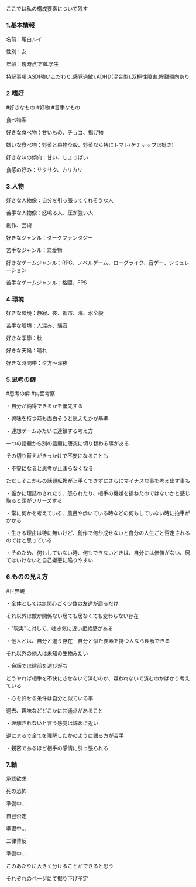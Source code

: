 ここでは私の構成要素について残す

### 1.基本情報

名前：尾白ルイ

性別：女

年齢：現時点で18.学生

特記事項:ASD(強いこだわり.感覚過敏).ADHD(混合型).双極性障害.解離傾向あり


### 2.嗜好
#好きなもの #好物 #苦手なもの

食べ物系

好きな食べ物：甘いもの、チョコ、揚げ物

嫌いな食べ物：野菜と果物全般、野菜なら特にトマト(ケチャップは好き)

好きな味の傾向：甘い、しょっぱい

食感の好み：サクサク、カリカリ


### 3.人物

好きな人物像：自分を引っ張ってくれそうな人

苦手な人物像：怒鳴る人、圧が強い人


創作、芸術

好きなジャンル：ダークファンタジー

苦手なジャンル：恋愛物

好きなゲームジャンル：RPG、ノベルゲーム、ローグライク、音ゲー、シミュレーション

苦手なゲームジャンル：格闘、FPS


### 4.環境

好きな環境：静寂、夜、都市、海、水全般

苦手な環境：人混み、騒音

好きな季節：秋

好きな天候：晴れ

好きな時間帯：夕方〜深夜


### 5.思考の癖
#思考の癖 #内面考察

・自分が納得できるかを優先する

・興味を持つ時も面白そうと思えたかが基準

・連想ゲームみたいに連鎖する考え方

一つの話題から別の話題に唐突に切り替わる事がある

その切り替えがきっかけで不安になることも

・不安になると思考が止まらなくなる

ただしそこからの話題転換が上手くできずにさらにマイナスな事を考え出す事も

・誰かに理詰めされたり、怒られたり、相手の機嫌を損ねたのではないかと感じ取ると頭がフリーズする

・常に何かを考えている、風呂や歩いている時などの何もしていない時に拍車がかかる

・生きる理由は特に無いけど、創作で何か成せないと自分の人生ごと否定されるのではと思っている

・そのため、何もしていない時、何もできないときは、自分には価値がない、居てはいけないと自己嫌悪に陥りやすい

### 6.ものの見え方
#世界観


・全体としては無関心ごく少数の友達が居るだけ

それ以外は敵か関係ない居ても居なくても変わらない存在

・"現実"に対して、吐き気に近い拒絶感がある

・他人とは、自分と違う存在　自分と似た要素を持つ人なら理解できる

それ以外の他人は未知の生物みたい

・会話では建前を選びがち

どうやれば相手を不快にさせないで済むのか、嫌われないで済むのかばかり考えている

・心を許せる条件は自分と似ている事

過去、趣味などどこかに共通点があること

・理解されないと言う感覚は諦めに近い

逆にまるで全てを理解したかのように語る方が苦手

・親密であるほど相手の感情に引っ張られる


### 7.軸
[承認欲求](https://github.com/otyappaaaaaaa/OziroRui_opensourceproject/blob/main/%E6%89%BF%E8%AA%8D%E6%AC%B2%E6%B1%82.md)


死の恐怖

準備中...

自己否定

準備中...

二律背反

準備中...

このあたりに大きく分けることができると思う

それぞれのページにて掘り下げ予定



